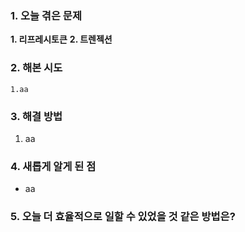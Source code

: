 
### **1. 오늘 겪은 문제**

**1.  리프레시토큰**
**2.  트렌젝션**


### **2. 해본 시도**
	1.aa


### **3. 해결 방법**
1. aa

### **4. 새롭게 알게 된 점**
-  aa


### **5. 오늘 더 효율적으로 일할 수 있었을 것 같은 방법은?**
